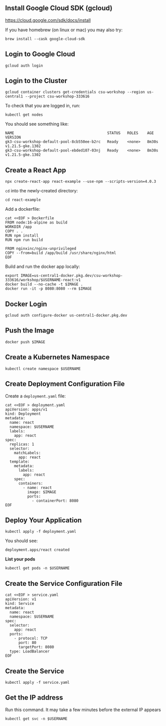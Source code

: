 ## Install Google Cloud SDK (gcloud)

https://cloud.google.com/sdk/docs/install

If you have homebrew (on linux or mac) you may also try:

```
brew install --cask google-cloud-sdk
```

## Login to Google Cloud

```
gcloud auth login
```

## Login to the Cluster

```
gcloud container clusters get-credentials csu-workshop --region us-central1 --project csu-workshop-333616
```

To check that you are logged in, run:

```
kubectl get nodes
```

You should see something like:

```
NAME                                          STATUS   ROLES    AGE     VERSION
gk3-csu-workshop-default-pool-8cb550ee-b2rc   Ready    <none>   8m30s   v1.21.5-gke.1302
gk3-csu-workshop-default-pool-ebded107-03nj   Ready    <none>   8m30s   v1.21.5-gke.1302
```

## Create a React App

```
npx create-react-app react-example --use-npm --scripts-version=4.0.3
```

`cd` into the newly-created directory:

```
cd react-example
```

Add a dockerfile:

```
cat <<EOF > Dockerfile
FROM node:16-alpine as build
WORKDIR /app
COPY . .
RUN npm install
RUN npm run build

FROM nginxinc/nginx-unprivileged
COPY --from=build /app/build /usr/share/nginx/html
EOF
```

Build and run the docker app locally:

```
export IMAGE=us-central1-docker.pkg.dev/csu-workshop-333616/workshop/$USERNAME-react:v1
docker build --no-cache -t $IMAGE .
docker run -it -p 8080:8080 --rm $IMAGE
```

## Docker Login

```
gcloud auth configure-docker us-central1-docker.pkg.dev
```

## Push the Image

```
docker push $IMAGE
```

## Create a Kubernetes Namespace

```
kubectl create namespace $USERNAME
```

## Create Deployment Configuration File

Create a `deployment.yaml` file:

```
cat <<EOF > deployment.yaml
apiVersion: apps/v1
kind: Deployment
metadata:
  name: react
  namespace: $USERNAME
  labels:
    app: react
spec:
  replicas: 1
  selector:
    matchLabels:
      app: react
  template:
    metadata:
      labels:
        app: react
    spec:
      containers:
        - name: react
          image: $IMAGE
          ports:
            - containerPort: 8080
EOF
```

## Deploy Your Application

```
kubectl apply -f deployment.yaml
```

You should see:

```
deployment.apps/react created
```

**List your pods**

```
kubectl get pods -n $USERNAME
```

## Create the Service Configuration File

```
cat <<EOF > service.yaml
apiVersion: v1
kind: Service
metadata:
  name: react
  namespace: $USERNAME
spec:
  selector:
    app: react
  ports:
    - protocol: TCP
      port: 80
      targetPort: 8080
  type: LoadBalancer
EOF
```

## Create the Service

```
kubectl apply -f service.yaml
```

## Get the IP address

Run this command. It may take a few minutes before the external IP appears

```
kubectl get svc -n $USERNAME
```
